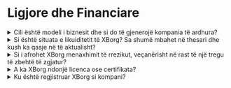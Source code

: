 # Ligjore dhe Financiare

<details>

<summary>Cili është modeli i biznesit dhe si do të gjenerojë kompania të ardhura?</summary>

Të ardhurat e protokollit mund të përshkruhen si më poshtë:

#### Rrjeti i Aplikacioneve

* Abonimet e sezonit dhe llogaritë (përdoruesit)
* Abonimet e llogarive (bizneset)
* Shitjet primare të objekteve të koleksionit
* Tarifat e platformës së startimit

#### Komunitetet e lojërave të decentralizuara

* Pjesëmarrje e pronësisë në Komunitetet e Lojërave Tarifat e ofertimit fillestar të ekipit të parë Tarifat e tokenizimit të ardhurave të lojtarit
* Tarifat e rrjetit të kredencialeve Tarifat e API-ve të kredencialeve Tarifat e PGC Tarifat e Sekuencës
* Menaxhimi i aseteve të GameFi të DAO Investime direkte në lojëra Web3 Sponsorizimi i ekipeve e-sport Sponsorizimi i turneve.

</details>

<details>

<summary>Si është situata e likuiditetit të XBorg? Sa shumë mbahet në thesari dhe kush ka qasje në të aktualisht?</summary>

Përveç raundit të fuqishëm të fillimit, XBorg aktualisht mban 800,000 dollarë në thesarin e saj. Duke marrë parasysh shpenzimet bruto mujore prej 40,000 dollarësh, kjo përbën një periudhë të rreth 20 muajsh, edhe nëse nuk bëhen fitime shtesë gjatë kësaj periudhe. Për sa i përket menaxhimit të thesarit, fondet ruhen me siguri në disa kasaforta Gnosis (portofol të shumësinjatur). Qasja në këto fonde kontrollohet me kujdes dhe aktualisht menaxhohet nga Louis (CEO i XBorg), thesari i SwissBorg, së bashku me një ekzekutiv shtesë të SwissBorg.

</details>

<details>

<summary>Si i afrohet XBorg menaxhimit të rrezikut, veçanërisht në rast të një tregu të zbehtë të zgjatur?</summary>

Menaxhimi i rrezikut është një aspekt kritik i veprimtarisë sonë në XBorg. Ne adoptojmë një model operacional të shkurtër që na lejon të mbajmë një shkallë relativisht të ulët të shpenzimeve mujore prej 40,000 dollarësh, që përfshin pagën për ekipin tonë prej 12 anëtarëve të stafit të plotë kohë. Duke mbajtur një pagë mesatare prej rreth 3.3 mijë dollarësh në muaj për punonjësin, sigurojmë që tërheqim dhe mbajmë talente cilësore të lartë ndërsa mbajmë shpenzimet tona të menaxhueshme.

Në rast të një tregu të zbehtë të zgjatur, strategjia jonë financiare aktuale na siguron një periudhë të mjaftueshme për të vazhduar zbatimin e planit tonë pa nevojën e menjëhershme për fonde shtesë.

</details>

<details>

<summary>A ka XBorg ndonjë licenca ose certifikata?</summary>

Aktualisht, XBorg nuk posedon asnjë licencë ose certifikatë specifike. Megjithatë, kemi nisur procesin e aplikimit për një licencë VARA.

</details>

<details>

<summary>Ku është regjistruar XBorg si kompani?</summary>

XBorg është zyrtarisht regjistruar si XBorg DMCC në Dubaj, brenda Qendrës së Shumëfishtë e Mallrave të Dubait (DMCC).

</details>